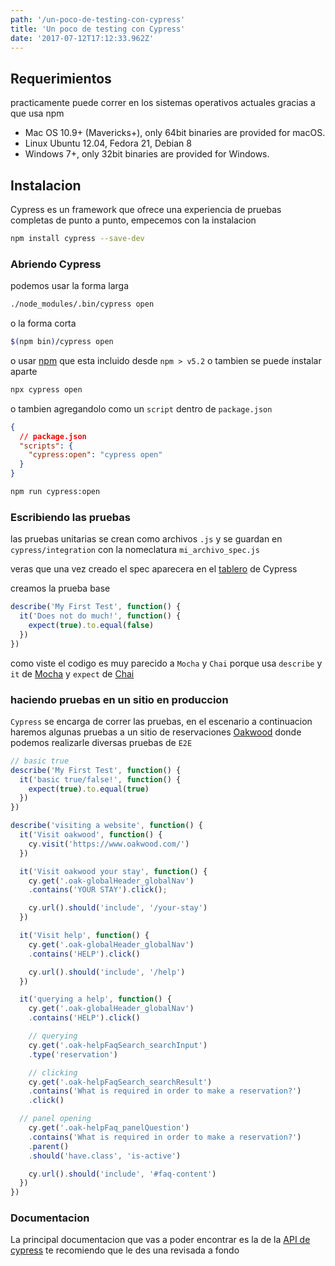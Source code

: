 ```yaml
---
path: '/un-poco-de-testing-con-cypress'
title: 'Un poco de testing con Cypress'
date: '2017-07-12T17:12:33.962Z'
---
```


## Requerimientos

practicamente puede correr en los sistemas operativos actuales gracias a que usa npm

- Mac OS 10.9+ (Mavericks+), only 64bit binaries are provided for macOS.
- Linux Ubuntu 12.04, Fedora 21, Debian 8
- Windows 7+, only 32bit binaries are provided for Windows.

## Instalacion

Cypress es un framework que ofrece una experiencia de pruebas completas de punto a punto, empecemos con la instalacion

```bash
npm install cypress --save-dev
```

<!-- more -->

### Abriendo Cypress

podemos usar la forma larga

```bash
./node_modules/.bin/cypress open
```

o la forma corta

```bash
$(npm bin)/cypress open
```

o usar [npm](https://www.npmjs.com/package/npx) que esta incluido desde `npm > v5.2` o tambien se puede instalar aparte

```bash
npx cypress open
```

o tambien agregandolo como un `script` dentro de `package.json`

```json
{
  // package.json
  "scripts": {
    "cypress:open": "cypress open"
  }
}
```

```bash
npm run cypress:open
```

### Escribiendo las pruebas

las pruebas unitarias se crean como archivos `.js` y se guardan en `cypress/integration` con la nomeclatura `mi_archivo_spec.js`

veras que una vez creado el spec aparecera en el [tablero](https://docs.cypress.io/guides/core-concepts/test-runner.html) de Cypress

creamos la prueba base

```javascript
describe('My First Test', function() {
  it('Does not do much!', function() {
    expect(true).to.equal(false)
  })
})
```

como viste el codigo es muy parecido a `Mocha` y `Chai` porque usa `describe` y `it` de [Mocha](https://mochajs.org/) y `expect` de [Chai](http://chaijs.com/)

### haciendo pruebas en un sitio en produccion

`Cypress` se encarga de correr las pruebas, en el escenario a continuacion haremos algunas pruebas a un sitio de reservaciones [Oakwood](https://www.oakwood.com) donde podemos realizarle diversas pruebas de `E2E`

```javascript
// basic true
describe('My First Test', function() {
  it('basic true/false!', function() {
    expect(true).to.equal(true)
  })
})

describe('visiting a website', function() {
  it('Visit oakwood', function() {
    cy.visit('https://www.oakwood.com/')
  })

  it('Visit oakwood your stay', function() {
    cy.get('.oak-globalHeader_globalNav')
    .contains('YOUR STAY').click();

    cy.url().should('include', '/your-stay')
  })

  it('Visit help', function() {
    cy.get('.oak-globalHeader_globalNav')
    .contains('HELP').click()

    cy.url().should('include', '/help')
  })

  it('querying a help', function() {
    cy.get('.oak-globalHeader_globalNav')
    .contains('HELP').click()

    // querying
    cy.get('.oak-helpFaqSearch_searchInput')
    .type('reservation')

    // clicking
    cy.get('.oak-helpFaqSearch_searchResult')
    .contains('What is required in order to make a reservation?')
    .click()

  // panel opening
    cy.get('.oak-helpFaq_panelQuestion')
    .contains('What is required in order to make a reservation?')
    .parent()
    .should('have.class', 'is-active')

    cy.url().should('include', '#faq-content')
  })
})
```

### Documentacion

La principal documentacion que vas a poder encontrar es la de la [API de cypress](https://docs.cypress.io/api/introduction/api.html) te recomiendo que le des una revisada a fondo
